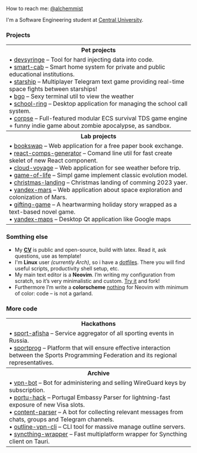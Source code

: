 How to reach me: [@alchemmist](https://t.me/alchemmist)

I'm a Software Engineering student at [Central University](https://centraluniversity.ru).

### Projects

<table>
  <tbody>
    <tr>
      <th>Pet projects</th>
    </tr>
    <tr>
      <td>
        • <a href="https://github.com/alchemmist/devsyringe">devsyringe</a> – Tool for hard injecting data into code.<br>
        • <a href="https://github.com/smart-cab">smart-cab</a> – Smart home system for private and public educational institutions.<br>
        • <a href="https://github.com/starship-crew">starship</a> – Multiplayer Telegram text game providing real-time space fights between starships!<br>
        • <a href="https://github.com/alchemmist/bgo">bgo</a> – Sexy terminal util to view the weather<br>
        • <a href="https://github.com/alchemmist/school-ring">school-ring</a> – Desktop application for managing the school call system.<br>
        • <a href="https://github.com/corpse-inc/corpse">corpse</a> – Full-featured modular ECS survival TDS game engine + funny indie game about zombie apocalypse, as sandbox.<br>
      </td>
    <tr>
      <th><strong>Lab projects</strong></th>
    </tr>
      <td>
        • <a href="https://github.com/alchemmist/bookswap">bookswap</a> – Web application for a free paper book exchange.<br>
        • <a href="https://github.com/alchemmist/react-comps-generator">react-comps-generator</a> – Comand line util for fast create skelet of new React component.<br>
        • <a href="https://github.com/alchemmist/cloud">cloud-voyage</a> – Web application for see weather before trip.<br>
        • <a href="https://github.com/alchemmist/game-of-life">game-of-life</a> – Simpl game implement classic evolution model.<br>
        • <a href="https://github.com/alchemmist/christmas-landing">christmas-landing</a> – Christmas landing of comming 2023 yaer.<br>
        • <a href="https://github.com/alchemmist/yandex-mars">yandex-mars</a> – Web application about space exploration and colonization of Mars.<br>
        • <a href="https://github.com/alchemmist/gifting-game">gifting-game</a> – A heartwarming holiday story wrapped as a text-based novel game.<br>
        • <a href="https://github.com/gen-host/yandex-maps">yandex-maps</a> – Desktop Qt application like Google maps<br>
      </td>
    </tr>
  </tbody>
</table>

### Somthing else

- My **[CV](https://github.com/alchemmist/CV/blob/main/pdf/english.pdf)** is public and open-source, build with latex. Read it, ask questions, use as template!
- I'm **Linux** user _(currently Arch)_, so i have a [dotfiles](https://github.com/alchemmist/.dotfiles). There you will find useful scripts, productivity shell setup, etc.
- My main text editor is a **Neovim**. I’m writing my configuration from scratch, so it’s very minimalistic and custom. [Try it](https://github.com/alchemmist/PDE) and fork!
- Furthermore I’m write a **colorscheme** [nothing](https://github.com/alchemmist/nothing.nvim) for Neovim with minimum of color: code – is not a garland.

### More code

<table>
  <tbody>
    <tr>
      <th><strong>Hackathons</strong></th>
    </tr>
    <tr>
      <td>
        • <a href="https://github.com/alchemmist/sport-afisha">sport-afisha</a> – Service aggregator of all sporting events in Russia.<br>
        • <a href="https://github.com/alchemmist/sporprog">sportprog</a> – Platform that will ensure effective interaction between the Sports Programming Federation and its regional representatives.<br>
      </td>
    </tr>
    <tr>
      <th><strong>Archive</strong></th>
    </tr>
    <tr>
      <td>
        • <a href="https://github.com/alchemmist/vpn-bot">vpn-bot</a> – Bot for administering and selling WireGuard keys by subscription.<br>
        • <a href="https://github.com/alchemmist/portu-hack">portu-hack</a> – Portugal Embassy Parser for lightning-fast exposure of new Visa slots.<br>
        • <a href="https://github.com/alchemmist/content-parser">content-parser</a> – A bot for collecting relevant messages from chats, groups and Telegram channels.<br>
        • <a href="https://github.com/alchemmist/outline-vpn-cli">outline-vpn-cli</a> – CLI tool for massive manage outline servers.<br>
        • <a href="https://github.com/alchemmist/syncthing-wrapper">syncthing-wrapper</a> – Fast multiplatform wrapper for Syncthing client on Tauri.<br>
      </td>
    </tr>
  </tbody>
</table>
